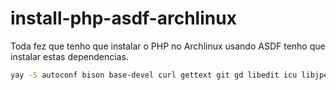 # install-php-asdf-archlinux

Toda fez que tenho que instalar o PHP no Archlinux usando ASDF tenho que instalar estas dependencias.

```bash
yay -S autoconf bison base-devel curl gettext git gd libedit icu libjpeg-turbo mariadb-libs oniguruma libpng postgresql-libs readline sqlite openssl libxml2 libzip pkgconf re2c zlib
```
